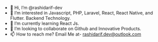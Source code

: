 - 👋 Hi, I’m @rashidarif-dev
- 👀 I’m interested in Javascript, PHP, Laravel, React, React Native, and Flutter. Backend Technology.
- 🌱 I’m currently learning React Js.
- 💞️ I’m looking to collaborate on Github and Innovative Products.
- 📫 How to reach me? Email Me at- rashidarif.dev@outlook.com

<!---
rashidarif-dev/rashidarif-dev is a ✨ special ✨ repository because its `README.md` (this file) appears on your GitHub profile.
You can click the Preview link to take a look at your changes.
--->
